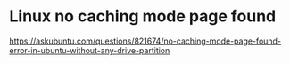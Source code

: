 # Linux no caching mode page found
https://askubuntu.com/questions/821674/no-caching-mode-page-found-error-in-ubuntu-without-any-drive-partition
